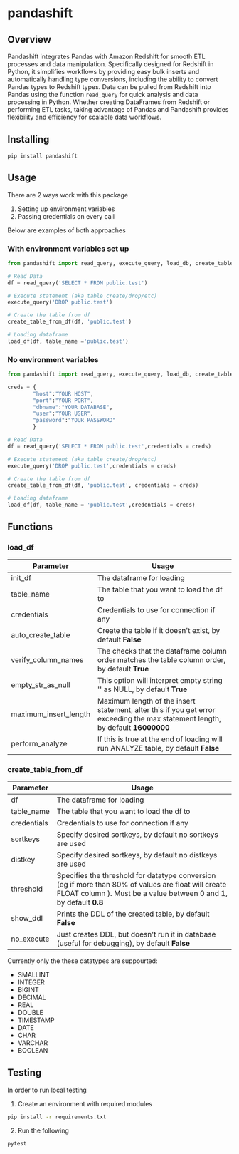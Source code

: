 # pandashift

## Overview
Pandashift integrates Pandas with Amazon Redshift for smooth ETL processes and data manipulation. Specifically designed for Redshift in Python, it simplifies workflows by providing easy bulk inserts and automatically handling type conversions, including the ability to convert Pandas types to Redshift types. Data can be pulled from Redshift into Pandas using the function `read_query` for quick analysis and data processing in Python. Whether creating DataFrames from Redshift or performing ETL tasks, taking advantage of Pandas and Pandashift provides flexibility and efficiency for scalable data workflows.

## Installing

``` shell
pip install pandashift
```

## Usage
There are 2 ways work with this package

1. Setting up environment variables 
2. Passing credentials on every call

Below are examples of both approaches

### With environment variables set up

``` python
from pandashift import read_query, execute_query, load_db, create_table_from_df

# Read Data
df = read_query('SELECT * FROM public.test')

# Execute statement (aka table create/drop/etc)
execute_query('DROP public.test')

# Create the table from df
create_table_from_df(df, 'public.test')

# Loading dataframe
load_df(df, table_name ='public.test')
```

### No environment variables
``` python
from pandashift import read_query, execute_query, load_db, create_table_from_df

creds = {
        "host":"YOUR HOST",
        "port":"YOUR PORT",
        "dbname":"YOUR DATABASE",
        "user":"YOUR USER",
        "password":"YOUR PASSWORD"
        }

# Read Data
df = read_query('SELECT * FROM public.test',credentials = creds)

# Execute statement (aka table create/drop/etc)
execute_query('DROP public.test',credentials = creds)

# Create the table from df
create_table_from_df(df, 'public.test', credentials = creds)

# Loading dataframe
load_df(df, table_name = 'public.test',credentials = creds)
```

## Functions

### load_df


| Parameter             | Usage                                                                                                                           |
|-----------------------|---------------------------------------------------------------------------------------------------------------------------------|
| init_df               | The dataframe for loading                                                                                                       |
| table_name            | The table that you want to load the df to                                                                                       |
| credentials           | Credentials to use for connection if any                                                                                        |
| auto_create_table     | Create the table if it doesn't exist, by default **False**                                                                                           |
| verify_column_names   | The checks that the dataframe column order matches the table column order, by default **True**                                  |
| empty_str_as_null     | This option will interpret empty string '' as NULL, by default  **True**                                                        |
| maximum_insert_length | Maximum length of the insert statement, alter this if you get error exceeding the max statement length, by default **16000000** |
| perform_analyze       | If this is true at the end of loading will run ANALYZE table, by default  **False**                                             |


### create_table_from_df

| Parameter             | Usage                                                                                                                           |
|-----------------------|---------------------------------------------------------------------------------------------------------------------------------|
| df                    | The dataframe for loading                                                                                                       |
| table_name            | The table that you want to load the df to                                                                                       |
| credentials           | Credentials to use for connection if any                                                                                        |
| sortkeys              | Specify desired sortkeys, by default no sortkeys are used|
| distkey               | Specify desired sortkeys, by default no distkeys are used|
| threshold             | Specifies the threshold for datatype conversion (eg if more than 80% of values are float will create FLOAT column ). Must be a value between 0 and 1, by default **0.8**|
| show_ddl              | Prints the DDL of the created table, by default **False**|
| no_execute              | Just creates DDL, but doesn't run it in database (useful for debugging), by default **False**|


Currently only the these datatypes are suppourted: 
* SMALLINT
* INTEGER
* BIGINT
* DECIMAL
* REAL
* DOUBLE
* TIMESTAMP
* DATE
* CHAR
* VARCHAR
* BOOLEAN


## Testing

In order to run local testing

1. Create an environment with required modules
``` bash
pip install -r requirements.txt
```

2. Run the following
```
pytest
```